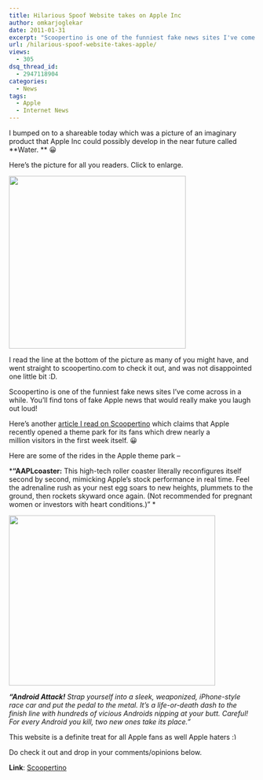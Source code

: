 ```yaml
---
title: Hilarious Spoof Website takes on Apple Inc
author: omkarjoglekar
date: 2011-01-31
excerpt: "Scoopertino is one of the funniest fake news sites I've come across in a while. You'll find tons of fake Apple news that would really make you laugh out loud!"
url: /hilarious-spoof-website-takes-apple/
views:
  - 305
dsq_thread_id:
  - 2947118904
categories:
  - News
tags:
  - Apple
  - Internet News
---
```

I bumped on to a shareable today which was a picture of an imaginary product that Apple Inc could possibly develop in the near future called **Water. ** 😀

Here&#8217;s the picture for all you readers. Click to enlarge.

[<img class="alignnone size-medium wp-image-36870" title="DW scoop 1" src="http://cdn.devilsworkshop.org/files/2011/01/DW-scoop-1-600x585.jpg" alt="" width="360" height="351" />][1]

I read the line at the bottom of the picture as many of you might have, and went straight to scoopertino.com to check it out, and was not disappointed one little bit :D.

Scoopertino is one of the funniest fake news sites I&#8217;ve come across in a while. You&#8217;ll find tons of fake Apple news that would really make you laugh out loud!

Here&#8217;s another <a href="http://scoopertino.com/appleland-theme-park-draws-over-a-million-in-opening-week/" onclick="_gaq.push(['_trackEvent', 'outbound-article', 'http://scoopertino.com/appleland-theme-park-draws-over-a-million-in-opening-week/', 'article I read on Scoopertino']);" >article I read on Scoopertino</a> which claims that Apple recently opened a theme park for its fans which drew nearly a million visitors in the first week itself. 😀

Here are some of the rides in the Apple theme park &#8211;

***&#8220;AAPLcoaster:** This high-tech roller coaster literally reconfigures itself second by second, mimicking Apple’s stock performance in real time. Feel the adrenaline rush as your nest egg soars to new heights, plummets to the ground, then rockets skyward once again. (Not recommended for pregnant women or investors with heart conditions.)&#8221; *

*[<img class="alignnone size-medium wp-image-36873" title="DW scoop 2" src="http://cdn.devilsworkshop.org/files/2011/01/DW-scoop-2-600x494.jpg" alt="" width="420" height="346" />][2]*

***&#8220;Android Attack!** Strap yourself into a sleek, weaponized, iPhone-style race car and put the pedal to the metal. It’s a life-or-death dash to the finish line with hundreds of vicious Androids nipping at your butt. Careful! For every Android you kill, two new ones take its place.&#8221;*

This website is a definite treat for all Apple fans as well Apple haters <img src="http://devilsworkshop.org/wp-includes/images/smilies/simple-smile.png" alt=":)" class="wp-smiley" style="height: 1em; max-height: 1em;" />

Do check it out and drop in your comments/opinions below.

**Link**: <a href="http://scoopertino.com/" onclick="_gaq.push(['_trackEvent', 'outbound-article', 'http://scoopertino.com/', 'Scoopertino']);" target="_blank">Scoopertino</a>

 [1]: http://cdn.devilsworkshop.org/files/2011/01/DW-scoop-1.jpg
 [2]: http://cdn.devilsworkshop.org/files/2011/01/DW-scoop-2.jpeg
